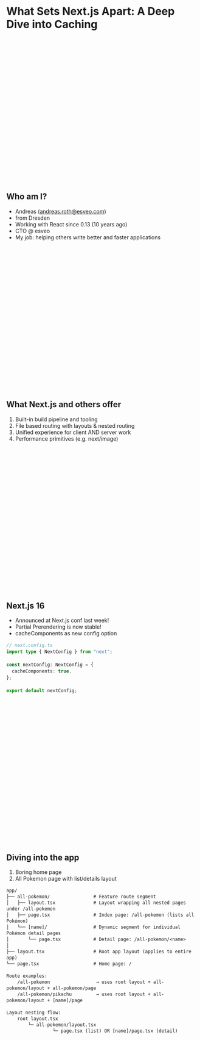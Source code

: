 <br>
<br>
<br>
<br>
<br>
<br>
<br>
<br>
<br>
<br>
<br>
<br>
<br>
<br>
<br>
<br>
<br>
<br>
<br>
<br>
<br>
<br>
<br>
<br>
<br>
<br>
<br>
<br>
<br>
<br>
<br>
<br>
<br>
<br>
<br>
<br>
<br>
<br>
<br>
<br>
<br>
<br>
<br>
<br>
<br>
<br>
<br>
<br>
<br>
<br>
<br>
<br>
<br>
<br>
<br>
<br>
<br>
<br>
<br>
<br>
<br>
<br>
<br>
<br>
<br>
<br>

# What Sets Next.js Apart: A Deep Dive into Caching

<br>
<br>
<br>
<br>
<br>
<br>
<br>
<br>
<br>
<br>
<br>
<br>
<br>
<br>
<br>
<br>
<br>
<br>
<br>
<br>
<br>
<br>

## Who am I?

- Andreas (andreas.roth@esveo.com)
- from Dresden
- Working with React since 0.13 (10 years ago)
- CTO @ esveo
- My job: helping others write better and faster applications

<br>
<br>
<br>
<br>
<br>
<br>
<br>
<br>
<br>
<br>
<br>
<br>
<br>
<br>
<br>
<br>
<br>
<br>
<br>
<br>
<br>
<br>

## What Next.js and others offer

1. Built-in build pipeline and tooling
1. File based routing with layouts & nested routing
1. Unified experience for client AND server work
1. Performance primitives (e.g. next/image)

<br>
<br>
<br>
<br>
<br>
<br>
<br>
<br>
<br>
<br>
<br>
<br>
<br>
<br>
<br>
<br>
<br>
<br>
<br>
<br>
<br>
<br>

## Next.js 16

- Announced at Next.js conf last week!
- Partial Prerendering is now stable!
- cacheComponents as new config option

```ts
// next.config.ts
import type { NextConfig } from "next";

const nextConfig: NextConfig = {
  cacheComponents: true,
};

export default nextConfig;
```

<br>
<br>
<br>
<br>
<br>
<br>
<br>
<br>
<br>
<br>
<br>
<br>
<br>
<br>
<br>
<br>
<br>
<br>
<br>
<br>
<br>
<br>

## Diving into the app

1. Boring home page
1. All Pokemon page with list/details layout

```
app/
├── all-pokemon/                # Feature route segment
│   ├── layout.tsx              # Layout wrapping all nested pages under /all-pokemon
│   ├── page.tsx                # Index page: /all-pokemon (lists all Pokémon)
│   └── [name]/                 # Dynamic segment for individual Pokémon detail pages
│       └── page.tsx            # Detail page: /all-pokemon/<name>
│
├── layout.tsx                  # Root app layout (applies to entire app)
└── page.tsx                    # Home page: /

Route examples:
	/all-pokemon                 → uses root layout + all-pokemon/layout + all-pokemon/page
	/all-pokemon/pikachu         → uses root layout + all-pokemon/layout + [name]/page

Layout nesting flow:
	root layout.tsx
		└─ all-pokemon/layout.tsx
				 └─ page.tsx (list) OR [name]/page.tsx (detail)
```

<br>
<br>
<br>
<br>
<br>
<br>
<br>
<br>
<br>
<br>
<br>
<br>
<br>
<br>
<br>
<br>
<br>
<br>
<br>
<br>
<br>
<br>

# Task 1: Add dynamic data

## Let's do it!

<br>
<br>
<br>
<br>
<br>
<br>
<br>
<br>
<br>
<br>
<br>
<br>
<br>
<br>
<br>
<br>
<br>
<br>
<br>
<br>
<br>
<br>

## What we learned

- Use `npm run build && npm run start` to debug performance and caching
- Next.js 16 now requires suspense for top level dynamic code and prevents "the Next.js feeling"

<br>
<br>
<br>
<br>
<br>
<br>
<br>
<br>
<br>
<br>
<br>
<br>
<br>
<br>
<br>
<br>
<br>
<br>
<br>
<br>
<br>
<br>

# First optimization: dedupe within requests

## Let's do it!

<br>
<br>
<br>
<br>
<br>
<br>
<br>
<br>
<br>
<br>
<br>
<br>
<br>
<br>
<br>
<br>
<br>
<br>
<br>
<br>
<br>
<br>

## What did we learn?

- Use `cache` to make sure that a function is only executed once in a request (per arguments)
- Very low risk. Can't leak data from other users, can't have stale data.
- Can be used to pass around request context to other server components

<br>
<br>
<br>
<br>
<br>
<br>
<br>
<br>
<br>
<br>
<br>
<br>
<br>
<br>
<br>
<br>
<br>
<br>
<br>
<br>
<br>
<br>

```tsx
import { cache } from "react";

const getHandle = cache(() => ({} as any));

function setRequestContext(ctx: { user: User }) {
  const handle = getHandle();
  Object.assign(handle, ctx);
}

function getRequestContext() {
  return getHandle() as { user: User };
}
```

<br>
<br>
<br>
<br>
<br>
<br>
<br>
<br>
<br>
<br>
<br>
<br>
<br>
<br>
<br>
<br>
<br>
<br>
<br>
<br>
<br>
<br>

# Second optimization: "use cache"

## Let's do it!

<br>
<br>
<br>
<br>
<br>
<br>
<br>
<br>
<br>
<br>
<br>
<br>
<br>
<br>
<br>
<br>
<br>
<br>
<br>
<br>
<br>
<br>

## What we learned

- Can be added to data fetching functions
- CAN be added to components, but affects all children
- All arguments (and thus props) need to be simple data objects, no class instances, no functions
- (Exceptions exist, more on that later)

<br>
<br>
<br>
<br>
<br>
<br>
<br>
<br>
<br>
<br>
<br>
<br>
<br>
<br>
<br>
<br>
<br>
<br>
<br>
<br>
<br>
<br>

## Invalidation

- `cacheTag`
- `revalidateTag`
- `updateTag`
- `cacheLife`
  - concepts
    - staleTime (default: 5 minutes)
    - revalidate (default: 15 minutes)
    - expire (default: 1 year) - this is new!
  - options: seconds, minutes, hours, days, wekks, max (see [docs](https://nextjs.org/docs/app/api-reference/functions/cacheLife))

<br>
<br>
<br>
<br>
<br>
<br>
<br>
<br>
<br>
<br>
<br>
<br>
<br>
<br>
<br>
<br>
<br>
<br>
<br>
<br>
<br>
<br>

## Summary

- Make as much data loading cached as possibe
- Pages will render statically as a result
- The more dynamic your content is, the more complex your revalidation logic will be

<br>
<br>
<br>
<br>
<br>
<br>
<br>
<br>
<br>
<br>
<br>
<br>
<br>
<br>
<br>
<br>
<br>
<br>
<br>
<br>
<br>
<br>

# Let's add user specific content!

## Implement My Team!

<br>
<br>
<br>
<br>
<br>
<br>
<br>
<br>
<br>
<br>
<br>
<br>
<br>
<br>
<br>
<br>
<br>
<br>
<br>
<br>
<br>
<br>

## What we learned

- dynamic APIs can not be used within `"use cache"`
- dynamic APIs always need to be within `<Suspense>`

<br>
<br>
<br>
<br>
<br>
<br>
<br>
<br>
<br>
<br>
<br>
<br>
<br>
<br>
<br>
<br>
<br>
<br>
<br>
<br>
<br>
<br>

## The tricky parts: Preventing static elements to become dynamic

<br>
<br>
<br>
<br>
<br>
<br>
<br>
<br>
<br>
<br>
<br>
<br>
<br>
<br>
<br>
<br>
<br>
<br>
<br>
<br>
<br>
<br>

## What we learned

- Load dynamic data near the top. If possible, don't await
- Cache whole components and pass "awaiting" components with props
- If required, pass down promises, without awaiting, and await as deep as possible

<br>
<br>
<br>
<br>
<br>
<br>
<br>
<br>
<br>
<br>
<br>
<br>
<br>
<br>
<br>
<br>
<br>
<br>
<br>
<br>
<br>
<br>

# What if I'm still on Next.js 15

- use fetch (`fetch(url, { next: { revalidate: 30, tags: ["tag"] }})`)
  - Already deduplicated
  - Can use the data cache (but no expiration time)
- `cache(fn)` already exists for deduplication
- `unstable_cache(fn, keyParts, options)` from next.js can be used instead of `"use cache"`
- Page level settings can be used to control fully static pages.

```tsx
export const dynamic = "force-static";
```

<br>
<br>
<br>
<br>
<br>
<br>
<br>
<br>
<br>
<br>
<br>
<br>
<br>
<br>
<br>
<br>
<br>
<br>
<br>
<br>
<br>
<br>

# Summary

- **_Dynamic at the speed of static_**
- Dynamic vs Static is no longer a full page decision
- Goal for us: Make as much static/cached as possible
- --> Not always worth it.
  - Adding use cache to a component that always directly returns "boring" JSX can be more costly, than just rendering it.
  - Internal app: Being up to date is much more important, invalidation can become tricky
  - E-Commerce: Being up to date is only rarely a must, performance is of utmost importance!

<br>
<br>
<br>
<br>
<br>
<br>
<br>
<br>
<br>
<br>
<br>
<br>
<br>
<br>
<br>
<br>
<br>
<br>
<br>
<br>
<br>
<br>

More questions? Let's chat!

andreas.roth@esveo.com

𝕏 @andrewgreenh

Code and "slides"

![QR-Code to https://github.com/andrewgreenh/nextjs-caching-talk](./public/qr-code.svg)<br>
https://github.com/andrewgreenh/nextjs-caching-talk

